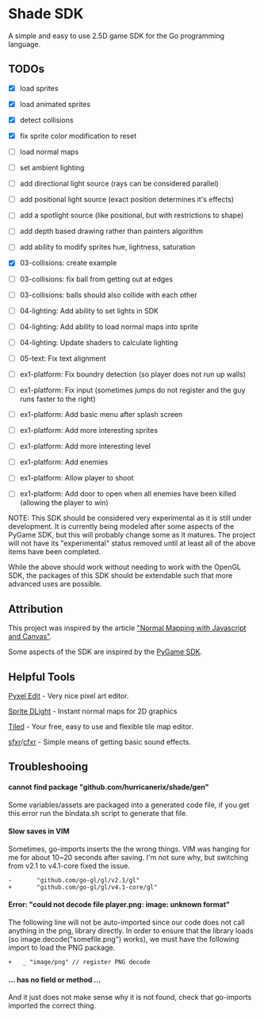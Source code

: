 Shade SDK
=========

A simple and easy to use 2.5D game SDK for the Go programming language.

TODOs 
-----

- [x] load sprites
- [x] load animated sprites
- [x] detect collisions
- [x] fix sprite color modification to reset
- [ ] load normal maps
- [ ] set ambient lighting
- [ ] add directional light source (rays can be considered parallel)
- [ ] add positional light source (exact position determines it's effects)
- [ ] add a spotlight source (like positional, but with restrictions to shape)
- [ ] add depth based drawing rather than painters algorithm
- [ ] add ability to modify sprites hue, lightness, saturation
- [x] 03-collisions: create example
- [ ] 03-collisions: fix ball from getting out at edges
- [ ] 03-collisions: balls should also collide with each other
- [ ] 04-lighting: Add ability to set lights in SDK
- [ ] 04-lighting: Add ability to load normal maps into sprite
- [ ] 04-lighting: Update shaders to calculate lighting
- [ ] 05-text: Fix text alignment
- [ ] ex1-platform: Fix boundry detection (so player does not run up walls)
- [ ] ex1-platform: Fix input (sometimes jumps do not register and the guy runs faster to the right)
- [ ] ex1-platform: Add basic menu after splash screen
- [ ] ex1-platform: Add more interesting sprites
- [ ] ex1-platform: Add more interesting level
- [ ] ex1-platform: Add enemies
- [ ] ex1-platform: Allow player to shoot
- [ ] ex1-platform: Add door to open when all enemies have been killed (allowing the player to win)


NOTE: This SDK should be considered very experimental as it is still under development.  It is currently being modeled after some aspects of the PyGame SDK, but this will probably change some as it matures.  The project will not have its "experimental" status removed until at least all of the above items have been completed.

While the above should work without needing to work with the OpenGL SDK, the packages of this SDK should be extendable such that more advanced uses are possible.


Attribution
-----------

This project was inspired by the article ["Normal Mapping with Javascript and Canvas"](https://29a.ch/2010/3/24/normal-mapping-with-javascript-and-canvas-tag).

Some aspects of the SDK are inspired by the [PyGame SDK](http://www.pygame.org/).


Helpful Tools
-------------

[Pyxel Edit](http://pyxeledit.com/) - Very nice pixel art editor.

[Sprite DLight](https://www.kickstarter.com/projects/2dee/sprite-dlight-instant-normal-maps-for-2d-graphics) - Instant normal maps for 2D graphics

[Tiled](http://www.mapeditor.org/) - Your free, easy to use and flexible tile map editor.

[sfxr](http://www.drpetter.se/project_sfxr.html)/[cfxr](http://thirdcog.eu/apps/cfxr) - Simple means of getting basic sound effects.


Troubleshooing
--------------

#### cannot find package "github.com/hurricanerix/shade/gen"

Some variables/assets are packaged into a generated code file, if you get this error run the bindata.sh script to generate that file.

#### Slow saves in VIM

Sometimes, go-imports inserts the the wrong things.  VIM was hanging for me for about 10~20 seconds after saving.  I'm not sure why, but switching from v2.1 to v4.1-core fixed the issue.

```
-       "github.com/go-gl/gl/v2.1/gl"
+       "github.com/go-gl/gl/v4.1-core/gl"
```

#### Error: "could not decode file player.png: image: unknown format"

The following line will not be auto-imported since our code does not call anything in the png, library directly.  In order to ensure that the library loads (so image.decode("somefile.png") works), we must have the following import to load the PNG package.

```
+	_ "image/png" // register PNG decode
```

#### ... has no field or method ...

And it just does not make sense why it is not found, check that go-imports imported the correct thing.
